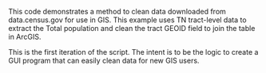 This code demonstrates a method to clean data downloaded from data.census.gov for use in GIS. This example uses TN tract-level data to extract the Total population and clean the tract GEOID field to join the table in ArcGIS.

This is the first iteration of the script. The intent is to be the logic to create a GUI program that can easily clean data for new GIS users.
